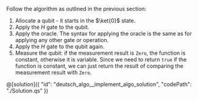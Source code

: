 Follow the algorithm as outlined in the previous section:

1. Allocate a qubit - it starts in the $\ket{0}$ state.
2. Apply the $H$ gate to the qubit.
3. Apply the oracle. The syntax for applying the oracle is the same as for applying any other gate or operation.
4. Apply the $H$ gate to the qubit again.
5. Measure the qubit: if the measurement result is `Zero`, the function is constant, otherwise it is variable.
Since we need to return `true` if the function is constant, we can just return the result of comparing the measurement result with `Zero`.

@[solution]({
    "id": "deutsch_algo__implement_algo_solution",
    "codePath": "./Solution.qs"
})
